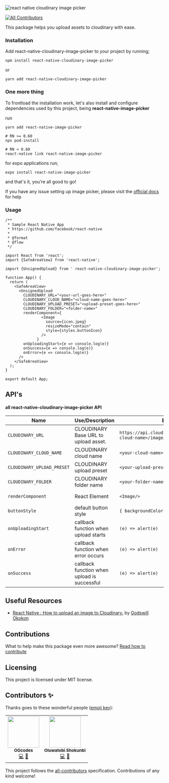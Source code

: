 ![react native cloudinary image picker](assets/art.gif)
<!-- ALL-CONTRIBUTORS-BADGE:START - Do not remove or modify this section -->
[![All Contributors](https://img.shields.io/badge/all_contributors-2-orange.svg?style=flat-square)](#contributors-)
<!-- ALL-CONTRIBUTORS-BADGE:END -->

 This package helps you upload assets to cloudinary with ease.

### Installation  

Add react-native-cloudinary-image-picker to your project by running;

```
npm install react-native-cloudinary-image-picker 
```

or

```
yarn add react-native-cloudinary-image-picker
```

### **One more thing**

To frontload the installation work, let's also install and configure dependencies used by this project, being **react-native-image-picker**

run

```
yarn add react-native-image-picker

# RN >= 0.60
npx pod-install

# RN < 0.60
react-native link react-native-image-picker
```

for expo applications run;

```
expo install react-native-image-picker
```

and that's it, you're all good to go!

If you have any issue setting up image picker, please visit the [official docs](https://github.com/react-native-community/react-native-image-picker) for help

### Usage

```
/**
 * Sample React Native App
 * https://github.com/facebook/react-native
 *
 * @format
 * @flow
 */

import React from 'react';
import {SafeAreaView} from 'react-native';

import {UnsignedUpload} from ' react-native-cloudinary-image-picker';

function App() {
  return (
    <SafeAreaView>
      <UnsignedUpload
        CLOUDINARY_URL="<your-url-goes-here>"
        CLOUDINARY_CLOUD_NAME="<cloud-name-goes-here>"
        CLOUDINARY_UPLOAD_PRESET="<upload-preset-goes-here>"
        CLOUDINARY_FOLDER="<folder-name>"
        renderComponent={
                <Image
                  source={icon.jpeg}
                  resizeMode="contain"
                  style={styles.buttonIcon}
                />
              }
        onUploadingStart={e => console.log(e)}
        onSuccess={e => console.log(e)}
        onError={e => console.log(e)}
      />
    </SafeAreaView>
  );
}
 
export default App;

```



## API's

#### all react-native-cloudinary-image-picker API

| Name                       | Use/Description                             | Extra                                                            | Type 
| -------------------------- | ------------------------------------------- | -----------------------------------------------------------------|-----------------------
| `CLOUDINARY_URL`           | CLOUDINARY Base URL to upload asset.        | `https://api.cloudinary.com/v1_1/<your-cloud-name>/image/upload` | String
| `CLOUDINARY_CLOUD_NAME`    | CLOUDINARY cloud name                       | `<your-cloud-name>`                                              | String
| `CLOUDINARY_UPLOAD_PRESET` | CLOUDINARY upload preset                    | `<your-upload-preset>`                                           | String
| `CLOUDINARY_FOLDER`        | CLOUDINARY folder name                      | `<your-folder-name>`                                             | String
| `renderComponent`          | React Element                               | `<Image/>`                                                       | React Element
| `buttonStyle`              | default button style                        | `{ backgroundColor: "red", width: 100 }`                         | Object
| `onUploadingStart`         | callback function when upload starts        | `(e) => alert(e)`                                                | Function
| `onError`                  | callback function when error occurs         | `(e) => alert(e)`                                                | Function
| `onSuccess`                | callback function when upload is successful | `(e) => alert(e)`                                                | Function



## Useful Resources

- [React Native : How to upload an image to Cloudinary.](https://medium.com/react-native-nigeria/react-native-how-to-upload-an-image-to-cloudinary-da3693f0ae61)  by [Godswill Okokon](https://twitter.com/Godswillokokon) 

## Contributions

What to help make this package even more awesome? [Read how to contribute](https://github.com/react-native-nigeria-community/react-native-cloudinary-image-picker/blob/master/contribution.md)

## Licensing

This project is licensed under MIT license.



###   

## Contributors ✨

Thanks goes to these wonderful people ([emoji key](https://allcontributors.org/docs/en/emoji-key)):

<!-- ALL-CONTRIBUTORS-LIST:START - Do not remove or modify this section -->
<!-- prettier-ignore-start -->
<!-- markdownlint-disable -->
<table>
  <tr>
    <td align="center"><a href="https://ogcodes.netlify.com/"><img src="https://avatars1.githubusercontent.com/u/34509527?v=4" width="100px;" alt=""/><br /><sub><b>OGcodes</b></sub></a><br /><a href="https://github.com/react-native-nigeria-community/react-native-cloudinary-image-picker/commits?author=godswillokokon" title="Code">💻</a> <a href="https://github.com/react-native-nigeria-community/react-native-cloudinary-image-picker/commits?author=godswillokokon" title="Documentation">📖</a></td>
    <td align="center"><a href="https://linksnest.com/just1and0"><img src="https://avatars3.githubusercontent.com/u/17249207?v=4" width="100px;" alt=""/><br /><sub><b>Oluwatobi Shokunbi </b></sub></a><br /><a href="https://github.com/react-native-nigeria-community/react-native-cloudinary-image-picker/commits?author=just1and0" title="Code">💻</a> <a href="https://github.com/react-native-nigeria-community/react-native-cloudinary-image-picker/commits?author=just1and0" title="Documentation">📖</a></td>
  </tr>
</table>

<!-- markdownlint-enable -->
<!-- prettier-ignore-end -->
<!-- ALL-CONTRIBUTORS-LIST:END -->

This project follows the [all-contributors](https://github.com/all-contributors/all-contributors) specification. Contributions of any kind welcome!